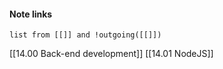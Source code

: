 #### Note links
```dataview
list from [[]] and !outgoing([[]])
```
[[14.00 Back-end development]]
[[14.01 NodeJS]]

